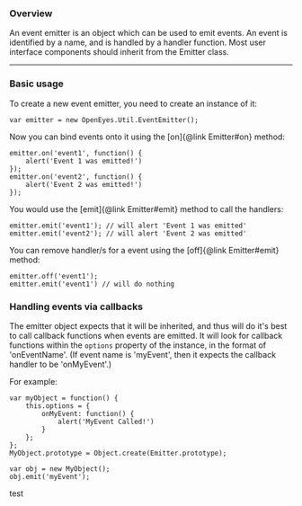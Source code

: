 ### Overview

An event emitter is an object which can be used to emit events. An event
is identified by a name, and is handled by a handler function. Most user
interface components should inherit from the Emitter class.

***

### Basic usage

To create a new event emitter, you need to create an instance of it:

    var emitter = new OpenEyes.Util.EventEmitter();

Now you can bind events onto it using the [on]{@link Emitter#on} method:

    emitter.on('event1', function() {
        alert('Event 1 was emitted!')
    });
    emitter.on('event2', function() {
        alert('Event 2 was emitted!')
    });

You would use the [emit]{@link Emitter#emit} method to call the handlers:

    emitter.emit('event1'); // will alert 'Event 1 was emitted'
    emitter.emit('event2'); // will alert 'Event 2 was emitted'

You can remove handler/s for a event using the [off]{@link Emitter#emit} method:

    emitter.off('event1');
    emitter.emit('event1') // will do nothing

### Handling events via callbacks

The emitter object expects that it will be inherited, and thus will do it's best
to call callback functions when events are emitted. It will look for callback
functions within the `options` property of the instance, in the format of 'onEventName'.
(If event name is 'myEvent', then it expects the callback handler to be 'onMyEvent'.)

For example:

    var myObject = function() {
        this.options = {
            onMyEvent: function() {
                alert('MyEvent Called!')
            }
        };
    };
    MyObject.prototype = Object.create(Emitter.prototype);

    var obj = new MyObject();
    obj.emit('myEvent');

test